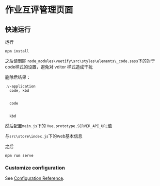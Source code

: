 # 作业互评管理页面

## 快速运行


 运行

```
npm install
```

之后请删除 `node_modules\vuetify\src\styles\elements\_code.sass`下的对于code样式的设置，避免对 vditor 样式造成干扰

删除后结果：

```
.v-application
  code, kbd


  code


  kbd

```

然后配置`main.js`下的 `Vue.prototype.SERVER_API_URL`值

与`src\store\index.js`下的web基本信息


之后

```
npm run serve
```



### Customize configuration
See [Configuration Reference](https://cli.vuejs.org/config/).



